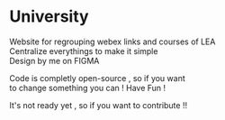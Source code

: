 # University
Website for regrouping webex links and courses of LEA<br>
Centralize everythings to make it simple <br>
Design by me on FIGMA

Code is completly open-source , so if you want <br>to change 
something you can ! Have Fun ! 

It's not ready yet , so if you want to contribute !!
